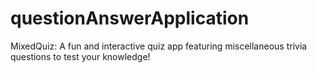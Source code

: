 # questionAnswerApplication
MixedQuiz: A fun and interactive quiz app featuring miscellaneous trivia questions to test your knowledge!
